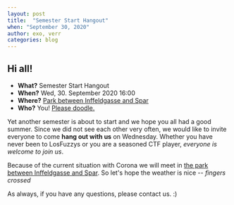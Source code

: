 ```yaml
---
layout: post
title:  "Semester Start Hangout"
when: "September 30, 2020"
author: exo, verr
categories: blog
---
```


## Hi all! 

* **What?** Semester Start Hangout
* **When?** Wed, 30. September 2020 16:00
* **Where?** [Park between Inffeldgasse and Spar](https://www.google.com/maps/place/47%C2%B003'32.3%22N+15%C2%B027'19.7%22E/@47.058983,15.4549338,199m)
* **Who?** You! [Please doodle.](https://doodle.com/poll/v6p5tefetz6zh9zb)

Yet another semester is about to start and we hope you all had a good summer. 
Since we did not see each other very often, we would like to invite everyone to come **hang out with us** on Wednesday. 
Whether you have never been to LosFuzzys or you are a seasoned CTF player, *everyone is welcome to join us*.

Because of the current situation with Corona we will meet in [the park between Inffeldgasse and Spar](https://www.google.com/maps/place/47%C2%B003'32.3%22N+15%C2%B027'19.7%22E/@47.058983,15.4549338,199m).
So let's hope the weather is nice -- *fingers crossed*

As always, if you have any questions, please contact us. :)
